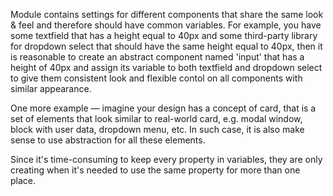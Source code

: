 Module contains settings for different components that share the same look & feel and therefore should have common variables. For example, you have some textfield that has a height equal to 40px and some third-party library for dropdown select that should have the same height equal to 40px, then it is reasonable to create an abstract component named 'input' that has a height of 40px and assign its variable to both textfield and dropdown select to give them consistent look and flexible contol on all components with similar appearance.

One more example — imagine your design has a concept of card, that is a set of elements that look similar to real-world card, e.g. modal window, block with user data, dropdown menu, etc. In such case, it is also make sense to use abstraction for all these elements.

Since it's time-consuming to keep every property in variables, they are only creating when it's needed to use the same property for more than one place.